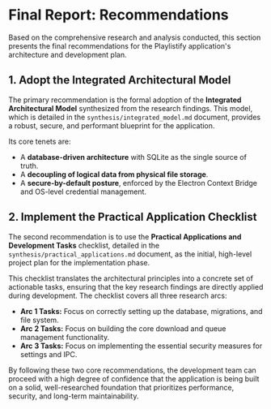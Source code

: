 # Final Report: Recommendations

Based on the comprehensive research and analysis conducted, this section presents the final recommendations for the Playlistify application's architecture and development plan.

## 1. Adopt the Integrated Architectural Model

The primary recommendation is the formal adoption of the **Integrated Architectural Model** synthesized from the research findings. This model, which is detailed in the `synthesis/integrated_model.md` document, provides a robust, secure, and performant blueprint for the application.

Its core tenets are:
*   A **database-driven architecture** with SQLite as the single source of truth.
*   A **decoupling of logical data from physical file storage**.
*   A **secure-by-default posture**, enforced by the Electron Context Bridge and OS-level credential management.

## 2. Implement the Practical Application Checklist

The second recommendation is to use the **Practical Applications and Development Tasks** checklist, detailed in the `synthesis/practical_applications.md` document, as the initial, high-level project plan for the implementation phase.

This checklist translates the architectural principles into a concrete set of actionable tasks, ensuring that the key research findings are directly applied during development. The checklist covers all three research arcs:
*   **Arc 1 Tasks:** Focus on correctly setting up the database, migrations, and file system.
*   **Arc 2 Tasks:** Focus on building the core download and queue management functionality.
*   **Arc 3 Tasks:** Focus on implementing the essential security measures for settings and IPC.

By following these two core recommendations, the development team can proceed with a high degree of confidence that the application is being built on a solid, well-researched foundation that prioritizes performance, security, and long-term maintainability.